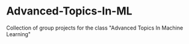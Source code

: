 # Advanced-Topics-In-ML
Collection of group projects for the class "Advanced Topics In Machine Learning"
